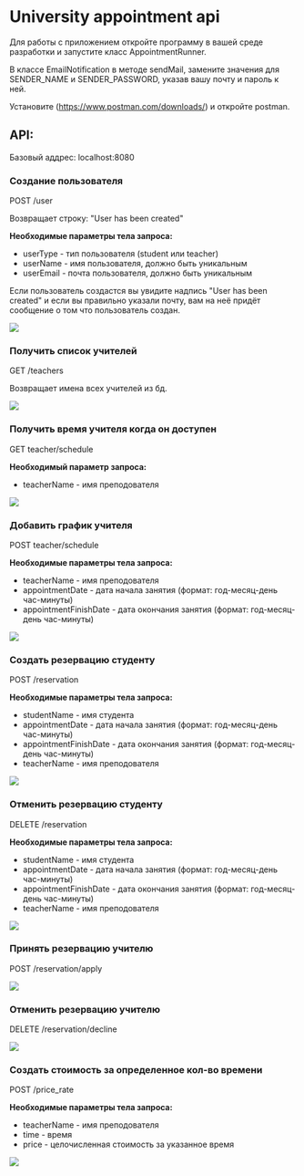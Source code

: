 # University appointment api

Для работы с приложением откройте программу в вашей среде разработки и запустите класс AppointmentRunner.

В классе EmailNotification в методе sendMail, замените значения для SENDER_NAME и SENDER_PASSWORD, указав вашу почту и пароль к ней.

Установите (https://www.postman.com/downloads/) и откройте postman.


## API:
Базовый аддрес: localhost:8080

### Создание пользователя

POST /user 

Возвращает строку: "User has been created"

**Необходимые параметры тела запроса:**
* userType - тип пользователя (student или teacher)
* userName - имя пользователя, должно быть уникальным
* userEmail - почта пользователя, должно быть уникальным

Если пользователь создастся вы увидите надпись "User has been created" и если вы правильно указали почту, вам на неё придёт сообщение о том что пользователь создан.

![](/src/main/resources/images/create_user.png)

### Получить список учителей

GET /teachers

Возвращает имена всех учителей из бд.

![](/src/main/resources/images/teachers.png)

### Получить время учителя когда он доступен

GET teacher/schedule

**Необходимый параметр запроса:**
* teacherName - имя преподователя

![](/src/main/resources/images/get_teacher_schedule.png)

### Добавить график учителя

POST teacher/schedule

**Необходимые параметры тела запроса:**
* teacherName - имя преподователя
* appointmentDate - дата начала занятия (формат: год-месяц-день час-минуты)
* appointmentFinishDate - дата окончания занятия (формат: год-месяц-день час-минуты)

![](/src/main/resources/images/teacher_schedule.png)

### Создать резервацию студенту

POST /reservation

**Необходимые параметры тела запроса:**
* studentName - имя студента
* appointmentDate - дата начала занятия (формат: год-месяц-день час-минуты)
* appointmentFinishDate - дата окончания занятия (формат: год-месяц-день час-минуты)
* teacherName - имя преподователя

![](/src/main/resources/images/reservation.png)

### Отменить резервацию студенту

DELETE /reservation

**Необходимые параметры тела запроса:**
* studentName - имя студента
* appointmentDate - дата начала занятия (формат: год-месяц-день час-минуты)
* appointmentFinishDate - дата окончания занятия (формат: год-месяц-день час-минуты)
* teacherName - имя преподователя

![](/src/main/resources/images/cancel.png)

### Принять резервацию учителю

POST /reservation/apply

![](/images/)

### Отменить резервацию учителю

DELETE /reservation/decline

![](/images/)

### Создать стоимость за определенное кол-во времени

POST /price_rate

**Необходимые параметры тела запроса:**
* teacherName - имя преподователя
* time - время
* price - целочисленная стоимость за указанное время

![](/src/main/resources/images/price_rate.png)











